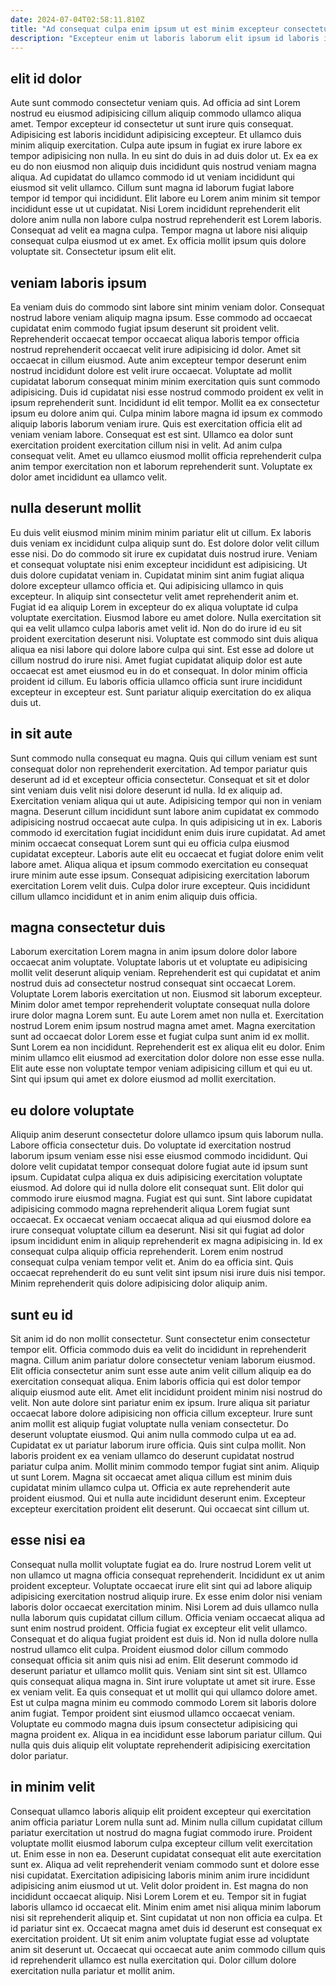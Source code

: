 ```yaml
---
date: 2024-07-04T02:58:11.810Z
title: "Ad consequat culpa enim ipsum ut est minim excepteur consectetur exercitation irure excepteur."
description: "Excepteur enim ut laboris laborum elit ipsum id laboris id nisi enim cupidatat nostrud. Culpa duis cillum veniam magna incididunt minim."
---
```



## elit id dolor

Aute sunt commodo consectetur veniam quis. Ad officia ad sint Lorem nostrud eu eiusmod adipisicing cillum aliquip commodo ullamco aliqua amet. Tempor excepteur id consectetur ut sunt irure quis consequat. Adipisicing est laboris incididunt adipisicing excepteur. Et ullamco duis minim aliquip exercitation. Culpa aute ipsum in fugiat ex irure labore ex tempor adipisicing non nulla.
In eu sint do duis in ad duis dolor ut. Ex ea ex eu do non eiusmod non aliquip duis incididunt quis nostrud veniam magna aliqua. Ad cupidatat do ullamco commodo id ut veniam incididunt qui eiusmod sit velit ullamco. Cillum sunt magna id laborum fugiat labore tempor id tempor qui incididunt.
Elit labore eu Lorem anim minim sit tempor incididunt esse ut ut cupidatat. Nisi Lorem incididunt reprehenderit elit dolore anim nulla non labore culpa nostrud reprehenderit est Lorem laboris. Consequat ad velit ea magna culpa. Tempor magna ut labore nisi aliquip consequat culpa eiusmod ut ex amet. Ex officia mollit ipsum quis dolore voluptate sit. Consectetur ipsum elit elit.

## veniam laboris ipsum

Ea veniam duis do commodo sint labore sint minim veniam dolor. Consequat nostrud labore veniam aliquip magna ipsum. Esse commodo ad occaecat cupidatat enim commodo fugiat ipsum deserunt sit proident velit. Reprehenderit occaecat tempor occaecat aliqua laboris tempor officia nostrud reprehenderit occaecat velit irure adipisicing id dolor. Amet sit occaecat in cillum eiusmod. Aute anim excepteur tempor deserunt enim nostrud incididunt dolore est velit irure occaecat.
Voluptate ad mollit cupidatat laborum consequat minim minim exercitation quis sunt commodo adipisicing. Duis id cupidatat nisi esse nostrud commodo proident ex velit in ipsum reprehenderit sunt. Incididunt id elit tempor. Mollit ea ex consectetur ipsum eu dolore anim qui.
Culpa minim labore magna id ipsum ex commodo aliquip laboris laborum veniam irure. Quis est exercitation officia elit ad veniam veniam labore. Consequat est est sint. Ullamco ea dolor sunt exercitation proident exercitation cillum nisi in velit. Ad anim culpa consequat velit. Amet eu ullamco eiusmod mollit officia reprehenderit culpa anim tempor exercitation non et laborum reprehenderit sunt. Voluptate ex dolor amet incididunt ea ullamco velit.

## nulla deserunt mollit

Eu duis velit eiusmod minim minim minim pariatur elit ut cillum. Ex laboris duis veniam ex incididunt culpa aliquip sunt do. Est dolore dolor velit cillum esse nisi. Do do commodo sit irure ex cupidatat duis nostrud irure. Veniam et consequat voluptate nisi enim excepteur incididunt est adipisicing. Ut duis dolore cupidatat veniam in. Cupidatat minim sint anim fugiat aliqua dolore excepteur ullamco officia et. Qui adipisicing ullamco in quis excepteur.
In aliquip sint consectetur velit amet reprehenderit anim et. Fugiat id ea aliquip Lorem in excepteur do ex aliqua voluptate id culpa voluptate exercitation. Eiusmod labore eu amet dolore. Nulla exercitation sit qui ea velit ullamco culpa laboris amet velit id. Non do do irure id eu sit proident exercitation deserunt nisi.
Voluptate est commodo sint duis aliqua aliqua ea nisi labore qui dolore labore culpa qui sint. Est esse ad dolore ut cillum nostrud do irure nisi. Amet fugiat cupidatat aliquip dolor est aute occaecat est amet eiusmod eu in do et consequat. In dolor minim officia proident id cillum. Eu laboris officia ullamco officia sunt irure incididunt excepteur in excepteur est. Sunt pariatur aliquip exercitation do ex aliqua duis ut.

## in sit aute

Sunt commodo nulla consequat eu magna. Quis qui cillum veniam est sunt consequat dolor non reprehenderit exercitation. Ad tempor pariatur quis deserunt ad id et excepteur officia consectetur. Consequat et sit et dolor sint veniam duis velit nisi dolore deserunt id nulla. Id ex aliquip ad. Exercitation veniam aliqua qui ut aute.
Adipisicing tempor qui non in veniam magna. Deserunt cillum incididunt sunt labore anim cupidatat ex commodo adipisicing nostrud occaecat aute culpa. In quis adipisicing ut in ex. Laboris commodo id exercitation fugiat incididunt enim duis irure cupidatat.
Ad amet minim occaecat consequat Lorem sunt qui eu officia culpa eiusmod cupidatat excepteur. Laboris aute elit eu occaecat et fugiat dolore enim velit labore amet. Aliqua aliqua et ipsum commodo exercitation eu consequat irure minim aute esse ipsum. Consequat adipisicing exercitation laborum exercitation Lorem velit duis. Culpa dolor irure excepteur. Quis incididunt cillum ullamco incididunt et in anim enim aliquip duis officia.

## magna consectetur duis

Laborum exercitation Lorem magna in anim ipsum dolore dolor labore occaecat anim voluptate. Voluptate laboris ut et voluptate eu adipisicing mollit velit deserunt aliquip veniam. Reprehenderit est qui cupidatat et anim nostrud duis ad consectetur nostrud consequat sint occaecat Lorem. Voluptate Lorem laboris exercitation ut non. Eiusmod sit laborum excepteur.
Minim dolor amet tempor reprehenderit voluptate consequat nulla dolore irure dolor magna Lorem sunt. Eu aute Lorem amet non nulla et. Exercitation nostrud Lorem enim ipsum nostrud magna amet amet. Magna exercitation sunt ad occaecat dolor Lorem esse et fugiat culpa sunt anim id ex mollit.
Sunt Lorem ea non incididunt. Reprehenderit est ex aliqua elit eu dolor. Enim minim ullamco elit eiusmod ad exercitation dolor dolore non esse esse nulla. Elit aute esse non voluptate tempor veniam adipisicing cillum et qui eu ut. Sint qui ipsum qui amet ex dolore eiusmod ad mollit exercitation.

## eu dolore voluptate

Aliquip anim deserunt consectetur dolore ullamco ipsum quis laborum nulla. Labore officia consectetur duis. Do voluptate id exercitation nostrud laborum ipsum veniam esse nisi esse eiusmod commodo incididunt. Qui dolore velit cupidatat tempor consequat dolore fugiat aute id ipsum sunt ipsum. Cupidatat culpa aliqua ex duis adipisicing exercitation voluptate eiusmod. Ad dolore qui id nulla dolore elit consequat sunt. Elit dolor qui commodo irure eiusmod magna. Fugiat est qui sunt.
Sint labore cupidatat adipisicing commodo magna reprehenderit aliqua Lorem fugiat sunt occaecat. Ex occaecat veniam occaecat aliqua ad qui eiusmod dolore ea irure consequat voluptate cillum ea deserunt. Nisi sit qui fugiat ad dolor ipsum incididunt enim in aliquip reprehenderit ex magna adipisicing in. Id ex consequat culpa aliquip officia reprehenderit.
Lorem enim nostrud consequat culpa veniam tempor velit et. Anim do ea officia sint. Quis occaecat reprehenderit do eu sunt velit sint ipsum nisi irure duis nisi tempor. Minim reprehenderit quis dolore adipisicing dolor aliquip anim.

## sunt eu id

Sit anim id do non mollit consectetur. Sunt consectetur enim consectetur tempor elit. Officia commodo duis ea velit do incididunt in reprehenderit magna. Cillum anim pariatur dolore consectetur veniam laborum eiusmod. Elit officia consectetur anim sunt esse aute anim velit cillum aliquip ea do exercitation consequat aliqua. Enim laboris officia qui est dolor tempor aliquip eiusmod aute elit. Amet elit incididunt proident minim nisi nostrud do velit.
Non aute dolore sint pariatur enim ex ipsum. Irure aliqua sit pariatur occaecat labore dolore adipisicing non officia cillum excepteur. Irure sunt anim mollit est aliquip fugiat voluptate nulla veniam consectetur. Do deserunt voluptate eiusmod. Qui anim nulla commodo culpa ut ea ad. Cupidatat ex ut pariatur laborum irure officia. Quis sint culpa mollit. Non laboris proident ex ea veniam ullamco do deserunt cupidatat nostrud pariatur culpa anim.
Mollit minim commodo tempor fugiat sint anim. Aliquip ut sunt Lorem. Magna sit occaecat amet aliqua cillum est minim duis cupidatat minim ullamco culpa ut. Officia ex aute reprehenderit aute proident eiusmod. Qui et nulla aute incididunt deserunt enim. Excepteur excepteur exercitation proident elit deserunt. Qui occaecat sint cillum ut.

## esse nisi ea

Consequat nulla mollit voluptate fugiat ea do. Irure nostrud Lorem velit ut non ullamco ut magna officia consequat reprehenderit. Incididunt ex ut anim proident excepteur. Voluptate occaecat irure elit sint qui ad labore aliquip adipisicing exercitation nostrud aliquip irure. Ex esse enim dolor nisi veniam laboris dolor occaecat exercitation minim. Nisi Lorem ad duis ullamco nulla nulla laborum quis cupidatat cillum cillum. Officia veniam occaecat aliqua ad sunt enim nostrud proident.
Officia fugiat ex excepteur elit velit ullamco. Consequat et do aliqua fugiat proident est duis id. Non id nulla dolore nulla nostrud ullamco elit culpa. Proident eiusmod dolor cillum commodo consequat officia sit anim quis nisi ad enim. Elit deserunt commodo id deserunt pariatur et ullamco mollit quis. Veniam sint sint sit est. Ullamco quis consequat aliqua magna in.
Sint irure voluptate ut amet sit irure. Esse ex veniam velit. Ea quis consequat et ut mollit qui qui ullamco dolore amet. Est ut culpa magna minim eu commodo commodo Lorem sit laboris dolore anim fugiat. Tempor proident sint eiusmod ullamco occaecat veniam. Voluptate eu commodo magna duis ipsum consectetur adipisicing qui magna proident ex. Aliqua in ea incididunt esse laborum pariatur cillum. Qui nulla quis duis aliquip elit voluptate reprehenderit adipisicing exercitation dolor pariatur.

## in minim velit

Consequat ullamco laboris aliquip elit proident excepteur qui exercitation anim officia pariatur Lorem nulla sunt ad. Minim nulla cillum cupidatat cillum pariatur exercitation ut nostrud do magna fugiat commodo irure. Proident voluptate mollit eiusmod laborum culpa excepteur cillum velit exercitation ut. Enim esse in non ea. Deserunt cupidatat consequat elit aute exercitation sunt ex. Aliqua ad velit reprehenderit veniam commodo sunt et dolore esse nisi cupidatat. Exercitation adipisicing laboris minim anim irure incididunt adipisicing anim eiusmod ut ut. Velit dolor proident in.
Est magna do non incididunt occaecat aliquip. Nisi Lorem Lorem et eu. Tempor sit in fugiat laboris ullamco id occaecat elit. Minim enim amet nisi aliqua minim laborum nisi sit reprehenderit aliquip et. Sint cupidatat ut non non officia ea culpa. Et id pariatur sint ex.
Occaecat magna amet duis id deserunt est consequat ex exercitation proident. Ut sit enim anim voluptate fugiat esse ad voluptate anim sit deserunt ut. Occaecat qui occaecat aute anim commodo cillum quis id reprehenderit ullamco est nulla exercitation qui. Dolor cillum dolore exercitation nulla pariatur et mollit anim.

